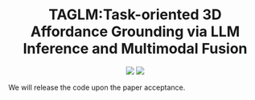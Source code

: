 <p align="center">
<h1 align="center"><strong>TAGLM:Task-oriented 3D Affordance Grounding via LLM Inference and Multimodal Fusion</strong></h1>
</p>

<div id="top" align="center">

[![](https://img.shields.io/badge/arXiv-2408.13024-b31b1b)](https://arxiv.org/abs/2408.13024)
[![](https://img.shields.io/badge/Website-🌍-green)](https://goxq.github.io/mifag/)

</div>


We will release the code upon the paper acceptance.
